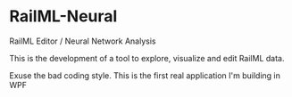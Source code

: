# RailML-Neural
RailML Editor / Neural Network Analysis

This is the development of a tool to explore, visualize and edit RailML data.

Exuse the bad coding style. This is the first real application I'm building in WPF
